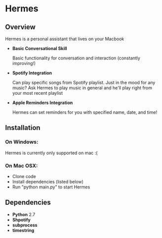 # Hermes

## Overview

Hermes is a personal assistant that lives on your Macbook

* **Basic Conversational Skill**

    Basic functionality for conversation and interaction (constantly improving!)

* **Spotify Integration**

    Can play specific songs from Spotify playlist. Just in the mood for any music? Ask 
    Hermes to play music in general and he'll play right from your most recent playlist

* **Apple Reminders Integration**

    Hermes can set reminders for you with specified name, date, and time!
    
## Installation

### On Windows:

Hermes is currently only supported on mac :(

### On Mac OSX:

- Clone code
- Install dependencies (listed below)
- Run "python main.py" to start Hermes


## Dependencies

* **Python** 2.7
* **Shpotify** 
* **subprocess**
* **timestring**

